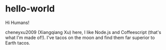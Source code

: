 # hello-world

Hi Humans!

cheneyxu2009 (Xiangqiang Xu) here, I like Node.js and Coffeescript (that's what I'm made of!).
I've tacos on the moon and find them far superior to Earth tacos.
